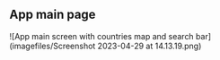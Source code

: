 
## App main page
![App main screen with countries map and search bar](imagefiles/Screenshot 2023-04-29 at 14.13.19.png)
